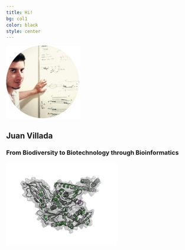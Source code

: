 ```yaml
---
title: Hi!
bg: col1
color: black
style: center
---
```


<img src="img/pic.png" width="200px">

## **Juan** **Villada**

### From **Biodiversity** to **Biotechnology** through **Bioinformatics**

<img src="img/protein.png" width="300px">
 
